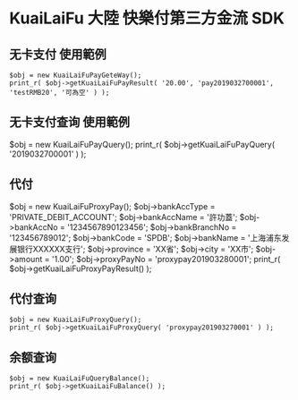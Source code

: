 # KuaiLaiFu 大陸 快樂付第三方金流 SDK



## 无卡支付 使用範例
    $obj = new KuaiLaiFuPayGeteWay();
    print_r( $obj->getKuaiLaiFuPayResult( '20.00', 'pay2019032700001', 'testRMB20', '可為空' ) );



## 无卡支付查询 使用範例
  $obj = new KuaiLaiFuPayQuery();
  print_r( $obj->getKuaiLaiFuPayQuery( '2019032700001' ) );


## 代付
  $obj = new KuaiLaiFuProxyPay();
  $obj->bankAccType = 'PRIVATE_DEBIT_ACCOUNT';
  $obj->bankAccName = '許功蓋';
  $obj->bankAccNo = '1234567890123456';
  $obj->bankBranchNo = '123456789012';
  $obj->bankCode = 'SPDB';
  $obj->bankName = '上海浦东发展银行XXXXXX支行';
  $obj->province = 'XX省';
  $obj->city = 'XX市';
  $obj->amount = '1.00';
  $obj->proxyPayNo = 'proxypay201903280001';
  print_r( $obj->getKuaiLaiFuProxyPayResult() );


## 代付查询
    $obj = new KuaiLaiFuProxyQuery();
    print_r( $obj->getKuaiLaiFuProxyQuery( 'proxypay201903270001' ) );


## 余额查询
    $obj = new KuaiLaiFuQueryBalance();
    print_r( $obj->getKuaiLaiFuBalance() );
